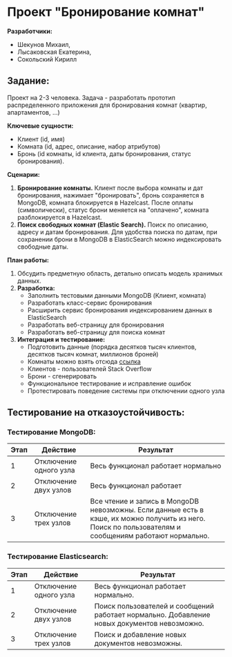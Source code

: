 
# Проект "Бронирование комнат"

**Разработчики:** 
- Шекунов Михаил, 
- Лысаковская Екатерина, 
- Сокольский Кирилл

## Задание:

Проект на 2-3 человека. Задача - разработать прототип распределенного приложения для бронирования комнат (квартир, апартаментов, ...)

**Ключевые сущности:**
- Клиент (id, имя)
- Комната (id, адрес, описание, набор атрибутов)
- Бронь (id комнаты, id клиента, даты бронирования, статус бронирования).

**Сценарии:**
1. **Бронирование комнаты.** Клиент после выбора комнаты и дат бронирования, нажимает "бронировать", бронь сохраняется в MongoDB, комната блокируется в Hazelcast. После оплаты (символически), статус брони меняется на "оплачено", комната разблокируется в Hazelcast.
2. **Поиск свободных комнат (Elastic Search).** Поиск по описанию, адресу и датам бронирования. Для удобства поиска по датам, при сохранении брони в MongoDB в ElasticSearch можно индексировать свободные даты.

**План работы:**
1. Обсудить предметную область, детально описать модель хранимых данных.
2. **Разработка:**
   - Заполнить тестовыми данными MongoDB (Клиент, комната)
   - Разработать класс-сервис бронирования
   - Расширить сервис бронирования индексированием данных в ElasticSearch
   - Разработать веб-страницу для бронирования
   - Разработать веб-страницу для поиска комнат
3. **Интеграция и тестирование:**
   - Подготовить данные (порядка десятков тысяч клиентов, десятков тысяч комнат, миллионов броней)
   - Комнаты можно взять отсюда [ссылка](http://insideairbnb.com/get-the-data.html)
   - Клиентов - пользователей Stack Overflow
   - Брони - сгенерировать
   - Функциональное тестирование и исправление ошибок
   - Протестировать поведение системы при отключении одного узла

## Тестирование на отказоустойчивость:

### Тестирование MongoDB:

| Этап | Действие                  | Результат                                                                                                                                                               |
|------|---------------------------|------------------------------------------------------------------------------------------------------------------------------------------------------------------------|
| 1    | Отключение одного узла    | Весь функционал работает нормально                                                                                                                                   |
| 2    | Отключение двух узлов      | Весь функционал работает                      |
| 3    | Отключение трех узлов     | Все чтение и запись в MongoDB невозможны. Если данные есть в кэше, их можно получить из него. Поиск по пользователям и сообщениям работают нормально.                   |

### Тестирование Elasticsearch:

| Этап | Действие                  | Результат                                                                                                                                                      |
|------|---------------------------|---------------------------------------------------------------------------------------------------------------------------------------------------------------|
| 1    | Отключение одного узла    | Весь функционал работает нормально.                                                                                                                          |
| 2    | Отключение двух узлов      | Поиск пользователей и сообщений работает нормально. Добавление новых документов невозможно.                                                                   |
| 3    | Отключение трех узлов     | Поиск и добавление новых документов невозможны.                                                                                                              |
